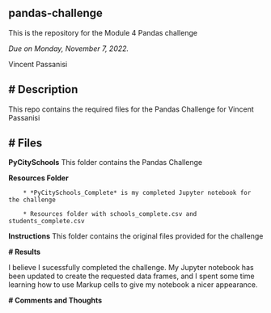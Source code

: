 ## pandas-challenge

This is the repository for the Module 4 Pandas challenge

*Due on Monday, November 7, 2022.*

Vincent Passanisi

## **# Description**

This repo contains the required files for the Pandas Challenge for Vincent Passanisi

## **# Files**

**PyCitySchools** This folder contains the Pandas Challenge

   ****Resources Folder****

        * *PyCitySchools_Complete* is my completed Jupyter notebook for the challenge

        * Resources folder with schools_complete.csv and students_complete.csv


**Instructions** This folder contains the original files provided for the challenge

**# Results**

I believe I sucessfully completed the challenge. My Jupyter notebook has been updated to create the requested data frames, and I spent some time learning how to use Markup cells to give my notebook a nicer appearance.

**# Comments and Thoughts**


